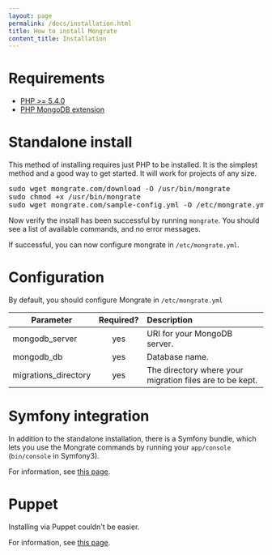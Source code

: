 ```yaml
---
layout: page
permalink: /docs/installation.html
title: How to install Mongrate
content_title: Installation
---
```


Requirements
============

* [PHP >= 5.4.0](https://secure.php.net/manual/en/install.php)
* [PHP MongoDB extension](https://secure.php.net/manual/en/mongo.installation.php)

Standalone install
==================

This method of installing requires just PHP to be installed. It is the simplest method and a good
way to get started. It will work for projects of any size.

<pre>
sudo wget mongrate.com/download -O /usr/bin/mongrate
sudo chmod +x /usr/bin/mongrate
sudo wget mongrate.com/sample-config.yml -O /etc/mongrate.yml
</pre>

Now verify the install has been successful by running `mongrate`. You should see a list of available
commands, and no error messages.

If successful, you can now configure mongrate in `/etc/mongrate.yml`.

Configuration
=============

By default, you should configure Mongrate in `/etc/mongrate.yml`

| Parameter             | Required? | Description  |
| -------------         |:---------:| :------------|
| mongodb_server        | yes       | URI for your MongoDB server. |
| mongodb_db            | yes       | Database name. |
| migrations_directory  | yes       | The directory where your migration files are to be kept. |

Symfony integration
===================

In addition to the standalone installation, there is a Symfony bundle, which lets you use the
Mongrate commands by running your `app/console` (`bin/console` in Symfony3).

For information, see [this page](/docs/symfony).

Puppet
======

Installing via Puppet couldn't be easier.

For information, see [this page](/docs/puppet).
